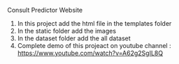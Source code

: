 Consult Predictor Website 
 1. In this project add the html file in the templates folder
 2. In the static folder add the images
 3. In the dataset folder add the all dataset
 4. Complete  demo of this projeact on youtube channel : https://www.youtube.com/watch?v=A62g2SgIL8Q
